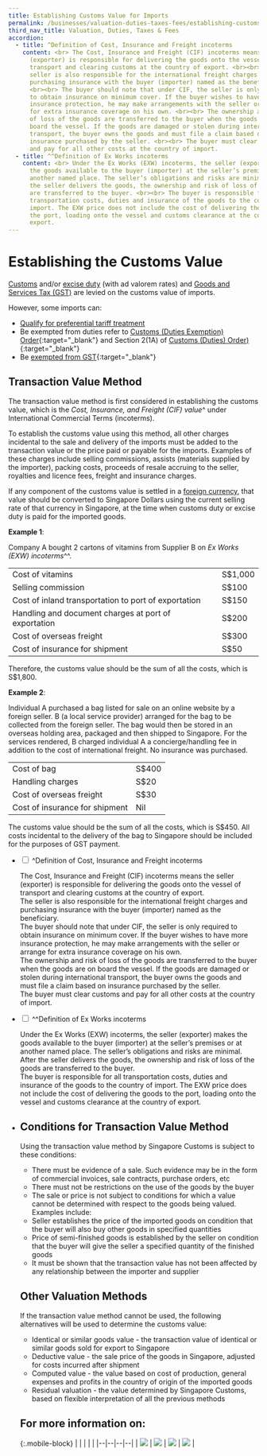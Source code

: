 ```yaml
---
title: Establishing Customs Value for Imports
permalink: /businesses/valuation-duties-taxes-fees/establishing-customs-value-for-imports
third_nav_title: Valuation, Duties, Taxes & Fees
accordion:
  - title: ^Definition of Cost, Insurance and Freight incoterms
    content: <br> The Cost, Insurance and Freight (CIF) incoterms means the seller
      (exporter) is responsible for delivering the goods onto the vessel of
      transport and clearing customs at the country of export. <br><br> The
      seller is also responsible for the international freight charges and
      purchasing insurance with the buyer (importer) named as the beneficiary.
      <br><br> The buyer should note that under CIF, the seller is only required
      to obtain insurance on minimum cover. If the buyer wishes to have more
      insurance protection, he may make arrangements with the seller or arrange
      for extra insurance coverage on his own. <br><br> The ownership and risk
      of loss of the goods are transferred to the buyer when the goods are on
      board the vessel. If the goods are damaged or stolen during international
      transport, the buyer owns the goods and must file a claim based on
      insurance purchased by the seller. <br><br> The buyer must clear customs
      and pay for all other costs at the country of import.
  - title: ^^Definition of Ex Works incoterms
    content: <br> Under the Ex Works (EXW) incoterms, the seller (exporter) makes
      the goods available to the buyer (importer) at the seller’s premises or at
      another named place. The seller’s obligations and risks are minimal. After
      the seller delivers the goods, the ownership and risk of loss of the goods
      are transferred to the buyer. <br><br> The buyer is responsible for all
      transportation costs, duties and insurance of the goods to the country of
      import. The EXW price does not include the cost of delivering the goods to
      the port, loading onto the vessel and customs clearance at the country of
      export.
---
```

# Establishing the Customs Value

[Customs](/businesses/valuation-duties-taxes-and-fees/duties-and-dutiable-goods) and/or [excise duty](/businesses/valuation-duties-taxes-and-fees/duties-and-dutiable-goods)  (with ad valorem rates) and  [Goods and Services Tax (GST)](/businesses/valuation-duties-taxes-fees/goods-and-services-tax-gst) are levied on the customs value of imports.

However, some imports can:

-   [Qualify for preferential tariff treatment](/businesses/importing-goods/import-procedures/claiming-preferential-tariff-treatment-for-dutiable-imports)
-   Be exempted from duties refer to  [Customs (Duties Exemption) Order](https://sso.agc.gov.sg/SL/CA1960-OR5#pr2-){:target="_blank"} and Section 2(1A) of  [Customs (Duties) Order](https://sso.agc.gov.sg/SL/CA1960-OR4#pr2-)[)](https://sso.agc.gov.sg/SL/CA1960-OR4#pr2-){:target="_blank"}
-   Be  [exempted from GST](https://sso.agc.gov.sg/SL/GSTA1993-OR3){:target="_blank"}

## Transaction Value Method

The transaction value method is first considered in establishing the customs value, which is the *Cost, Insurance, and Freight (CIF) value*^ under International Commercial Terms (incoterms).

To establish the customs value using this method, all other charges incidental to the sale and delivery of the imports must be added to the transaction value or the price paid or payable for the imports. Examples of these charges include selling commissions, assists (materials supplied by the importer), packing costs, proceeds of resale accruing to the seller, royalties and licence fees, freight and insurance charges.

If any component of the customs value is settled in a [foreign currency](/businesses/valuation-duties-taxes-fees/establishing-customs-value-for-imports/customs-exchange-rates), that value should be converted to Singapore Dollars using the current selling rate of that currency in Singapore, at the time when customs duty or excise duty is paid for the imported goods.

**Example 1**:

Company A bought 2 cartons of vitamins from Supplier B on  *Ex Works (EXW) incoterms*^^.

|  |  |
|--|--|
| Cost of vitamins | S$1,000 |
| Selling commission | S$100 |
| Cost of inland transportation to port of exportation | S$150 |
| Handling and document charges at port of exportation | S$200 |
| Cost of overseas freight | S$300 |
| Cost of insurance for shipment | S$50|

Therefore, the customs value should be the sum of all the costs, which is S$1,800.

**Example 2**:

Individual A purchased a bag listed for sale on an online website by a foreign seller. B (a local service provider) arranged for the bag to be collected from the foreign seller. The bag would then be stored in an overseas holding area, packaged and then shipped to Singapore. For the services rendered, B charged individual A a concierge/handling fee in addition to the cost of international freight. No insurance was purchased.

|  |  |
|--|--|
| Cost of bag | S$400 |
| Handling charges | S$20 |
| Cost of overseas freight | S$30 |
| Cost of insurance for shipment | Nil |

The customs value should be the sum of all the costs, which is S$450. All costs incidental to the delivery of the bag to Singapore should be included for the purposes of GST payment.

<ul class="jekyllcodex_accordion">
  <li>
    <input type="checkbox" id="accordion1">
    <label for="accordion1">^Definition of Cost, Insurance and Freight incoterms</label>
    <div>
      <p>
	The Cost, Insurance and Freight (CIF) incoterms means the seller (exporter) is responsible for delivering the goods onto the vessel of transport and clearing customs at the country of export.<br>The seller is also responsible for the international freight charges and purchasing insurance with the buyer (importer) named as the beneficiary.<br>The buyer should note that under CIF, the seller is only required to obtain insurance on minimum cover. If the buyer wishes to have more insurance protection, he may make arrangements with the seller or arrange for extra insurance coverage on his own.<br>The ownership and risk of loss of the goods are transferred to the buyer when the goods are on board the vessel. If the goods are damaged or stolen during international transport, the buyer owns the goods and must file a claim based on insurance purchased by the seller.<br>The buyer must clear customs and pay for all other costs at the country of import.
	</p>
   </div>
 </li>  
 <li>
    <input type="checkbox" id="accordion2">
    <label for="accordion2">^^Definition of Ex Works incoterms</label>
    <div>
      <p>
	Under the Ex Works (EXW) incoterms, the seller (exporter) makes the goods available to the buyer (importer) at the seller’s premises or at another named place. The seller’s obligations and risks are minimal. After the seller delivers the goods, the ownership and risk of loss of the goods are transferred to the buyer.<br>The buyer is responsible for all transportation costs, duties and insurance of the goods to the country of import. The EXW price does not include the cost of delivering the goods to the port, loading onto the vessel and customs clearance at the country of export.
	</p>
   </div>
 </li>  
 <li>


## Conditions for Transaction Value Method

Using the transaction value method by Singapore Customs is subject to these conditions:

-   There must be evidence of a sale. Such evidence may be in the form of commercial invoices, sale contracts, purchase orders, etc
-   There must not be restrictions on the use of the goods by the buyer
-   The sale or price is not subject to conditions for which a value cannot be determined with respect to the goods being valued. Examples include:
-   Seller establishes the price of the imported goods on condition that the buyer will also buy other goods in specified quantities
-   Price of semi-finished goods is established by the seller on condition that the buyer will give the seller a specified quantity of the finished goods
-   It must be shown that the transaction value has not been affected by any relationship between the importer and supplier

## Other Valuation Methods

If the transaction value method cannot be used, the following alternatives will be used to determine the customs value:

-   Identical or similar goods value - the transaction value of identical or similar goods sold for export to Singapore
-   Deductive value - the sale price of the goods in Singapore, adjusted for costs incurred after shipment
-   Computed value - the value based on cost of production, general expenses and profits in the country of origin of the imported goods
-   Residual valuation - the value determined by Singapore Customs, based on flexible interpretation of all the previous methods

## For more information on:

{:.mobile-block}
|  |  |  |  |
|--|--|--|--|
| **[![](/images/valuation-duties/Eastablishing1.jpg)](/businesses/valuation-duties-taxes-fees/establishing-customs-value-for-imports/flat-rates-for-freight-and-insurance)** | **[![](/images/valuation-duties/Eastablishing2.jpg)](/businesses/valuation-duties-taxes-fees/establishing-customs-value-for-imports/flat-rate-for-insurance)** | **[![](/images/valuation-duties/Eastablishing3.jpg)](/businesses/valuation-duties-taxes-fees/establishing-customs-value-for-imports/customs-exchange-rates)** | **[![](/images/valuation-duties/Eastablishing4.jpg)](/businesses/valuation-duties-taxes-fees/establishing-customs-value-for-imports/transfer-pricing-adjustments-on-imports)** |